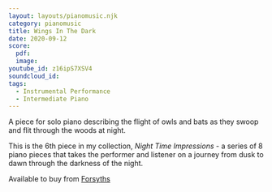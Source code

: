 ```yaml
---
layout: layouts/pianomusic.njk
category: pianomusic
title: Wings In The Dark
date: 2020-09-12 
score:
  pdf: 
  image: 
youtube_id: z16ipS7XSV4
soundcloud_id:
tags:
  - Instrumental Performance
  - Intermediate Piano
---
```


A piece for solo piano describing the flight of owls and bats as they swoop and flit through the woods at night.

This is the 6th piece in my collection, *Night Time Impressions* - a series of 8 piano pieces that takes the performer and listener on a journey from dusk to dawn through the darkness of the night.

Available to buy from [Forsyths](https://www.forsyths.co.uk/music/forsyth-publications/forsyth-publications-by-instrument/piano/148404-night-time-impressions-sarah-baker-piano-sheet-music-9790570500192.html)